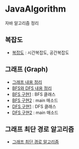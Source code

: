 # JavaAlgorithm
자바 알고리즘 정리

## 복잡도
- [복잡도](./%EB%B3%B5%EC%9E%A1%EB%8F%84/%EB%B3%B5%EC%9E%A1%EB%8F%84.md) : 시간복잡도, 공간복잡도

## 그래프 (Graph)
- [그래프 내용 정리](./%EA%B7%B8%EB%9E%98%ED%94%84%20(Graph)/%EA%B7%B8%EB%9E%98%ED%94%84%20(Graph).md)
- [BFS와 DFS 내용 정리](./%EA%B7%B8%EB%9E%98%ED%94%84%20(Graph)/BFS%EC%99%80%20DFS%20(%EB%84%88%EB%B9%84%20%EC%9A%B0%EC%84%A0%20%ED%83%90%EC%83%89%EA%B3%BC%20%EA%B9%8A%EC%9D%B4%20%EC%9A%B0%EC%84%A0%20%ED%83%90%EC%83%89).md)
- [BFS 구현1](./%EA%B7%B8%EB%9E%98%ED%94%84%20(Graph)/src/BFS.java) : BFS 클래스
- [BFS 구현2](./src/StudyBFS.java) : main 매소드
- [DFS 구현1](./%EA%B7%B8%EB%9E%98%ED%94%84%20(Graph)/src/DFS.java) : DFS 클래스
- [DFS 구현2](./%EA%B7%B8%EB%9E%98%ED%94%84%20(Graph)/src/StudyDFS.java) : main 매소드

## 그래프 최단 경로 알고리즘
- [그래프 최단 경로 알고리즘](./%EA%B7%B8%EB%9E%98%ED%94%84_%EC%B5%9C%EB%8B%A8%20%EA%B2%BD%EB%A1%9C%20%EC%95%8C%EA%B3%A0%EB%A6%AC%EC%A6%98/%EA%B7%B8%EB%9E%98%ED%94%84_%EC%B5%9C%EB%8B%A8%20%EA%B2%BD%EB%A1%9C%20%EC%95%8C%EA%B3%A0%EB%A6%AC%EC%A6%98.md)